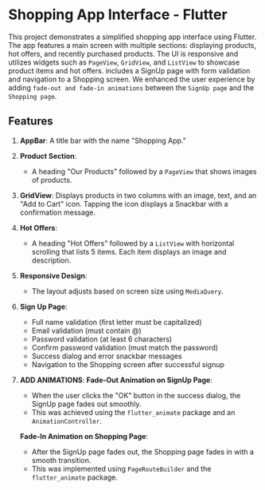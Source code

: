 # Shopping App Interface - Flutter

This project demonstrates a simplified shopping app interface using Flutter. The app features a main screen with multiple sections: displaying products, hot offers, and recently purchased products. The UI is responsive and utilizes widgets such as `PageView`, `GridView`, and `ListView` to showcase product items and hot offers. includes a SignUp page with form validation and navigation to a Shopping screen.
We enhanced the user experience by adding `fade-out and fade-in animations` between the `SignUp page` and the `Shopping page`.

## Features

1. **AppBar**: A title bar with the name "Shopping App."
2. **Product Section**:
   - A heading "Our Products" followed by a `PageView` that shows images of products.
3. **GridView**: Displays products in two columns with an image, text, and an "Add to Cart" icon. Tapping the icon displays a Snackbar with a confirmation message.
4. **Hot Offers**:
   - A heading "Hot Offers" followed by a `ListView` with horizontal scrolling that lists 5 items. Each item displays an image and description.
5. **Responsive Design**:
   - The layout adjusts based on screen size using `MediaQuery`.
6. **Sign Up Page**:

   - Full name validation (first letter must be capitalized)
   - Email validation (must contain @)
   - Password validation (at least 6 characters)
   - Confirm password validation (must match the password)
   - Success dialog and error snackbar messages
   - Navigation to the Shopping screen after successful signup

7. **ADD ANIMATIONS**:
   **Fade-Out Animation on SignUp Page**:

   - When the user clicks the "OK" button in the success dialog, the SignUp page fades out smoothly.
   - This was achieved using the `flutter_animate` package and an `AnimationController`.

   **Fade-In Animation on Shopping Page**:

   - After the SignUp page fades out, the Shopping page fades in with a smooth transition.
   - This was implemented using `PageRouteBuilder` and the `flutter_animate` package.
